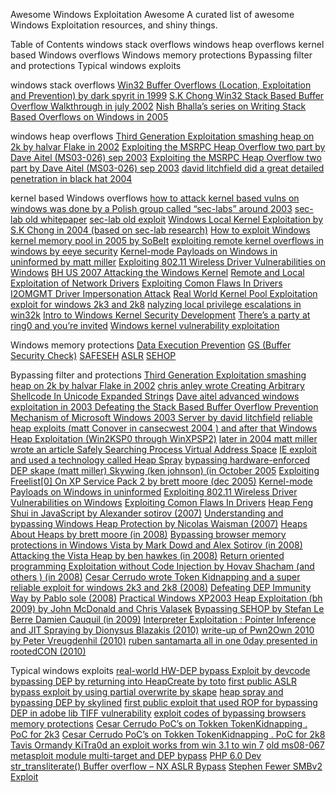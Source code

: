 Awesome Windows Exploitation Awesome
A curated list of awesome Windows Exploitation resources, and shiny things.

Table of Contents
windows stack overflows
windows heap overflows
kernel based Windows overflows
Windows memory protections
Bypassing filter and protections
Typical windows exploits

 windows stack overflows 
 [Win32 Buffer Overflows (Location, Exploitation and Prevention) by dark spyrit in 1999](http://www.phrack.com/issues.html?issue=55&id=15#article) 
 [S.K Chong Win32 Stack Based Buffer Overflow Walkthrough in july 2002](http://www.scan-associates.net/papers/win32_bo_walkthrough.txt) 
 [Nish Bhalla’s series on Writing Stack Based Overflows on Windows in 2005](http://www.packetstormsecurity.org/papers/win/) 

 windows heap overflows 
 [Third Generation Exploitation smashing heap on 2k by halvar Flake in 2002](http://www.blackhat.com/presentations/win-usa-02/halvarflake-winsec02.ppt) 
 [Exploiting the MSRPC Heap Overflow two part by Dave Aitel (MS03-026) sep 2003](http://freeworld.thc.org/root/docs/exploit_writing/msrpcheap.pdf) 
 [Exploiting the MSRPC Heap Overflow two part by Dave Aitel (MS03-026) sep 2003](http://freeworld.thc.org/root/docs/exploit_writing/msrpcheap2.pdf) 
 [david litchfield did a great detailed penetration in black hat 2004](https://www.blackhat.com/presentations/win-usa-04/bh-win-04-litchfield/bh-win-04-litchfield.ppt) 

 kernel based Windows overflows 
 [how to attack kernel based vulns on windows was done by a Polish group called “sec-labs” around 2003](http://www.derkeiler.com/Mailing-Lists/Full-Disclosure/2003-08/0101.html) 
 [sec-lab old whitepaper](http://www.artofhacking.com/tucops/hack/windows/live/aoh_win32dcv.htm) 
 [sec-lab old exploit](http://www.securityfocus.com/bid/8329/info) 
 [Windows Local Kernel Exploitation by S.K Chong in 2004 (based on sec-lab research)](http://www.packetstormsecurity.org/hitb04/hitb04-sk-chong.pdf) 
 [How to exploit Windows kernel memory pool in 2005 by SoBeIt](http://packetstormsecurity.nl/Xcon2005/Xcon2005_SoBeIt.pdf) 
 [exploiting remote kernel overflows in windows by eeye security](http://research.eeye.com/html/papers/download/StepIntoTheRing.pdf) 
 [Kernel-mode Payloads on Windows in uninformed by matt miller](http://www.uninformed.org/?v=3&a=4&t=pdf) 
 [Exploiting 802.11 Wireless Driver Vulnerabilities on Windows](http://www.uninformed.org/?v=6&a=2&t=pdf) 
 [BH US 2007 Attacking the Windows Kernel](http://www.blackhat.com/presentations/bh-usa-07/Lindsay/Whitepaper/bh-usa-07-lindsay-WP.pdf) 
 [Remote and Local Exploitation of Network Drivers](http://www.blackhat.com/presentations/bh-usa-07/Bulygin/Presentation/bh-usa-07-bulygin.pdf) 
 [Exploiting Comon Flaws In Drivers](http://www.reversemode.com/index.php?option=com_content&task=view&id=38&Itemid=1) 
 [I2OMGMT Driver Impersonation Attack](http://www.immunityinc.com/downloads/DriverImpersonationAttack_i2omgmt.pdf) 
 [Real World Kernel Pool Exploitation](http://sebug.net/paper/Meeting-Documents/syscanhk/KernelPool.pdf) 
 [exploit for windows 2k3 and 2k8](http://www.argeniss.com/research/TokenKidnapping.pdf) 
 [nalyzing local privilege escalations in win32k](http://www.uninformed.org/?v=10&a=2&t=pdf) 
 [Intro to Windows Kernel Security Development](http://www.dontstuffbeansupyournose.com/trac/browser/projects/ucon09/Intro_NT_kernel_security_stuff.pdf) 
 [There’s a party at ring0 and you’re invited](http://www.cr0.org/paper/to-jt-party-at-ring0.pdf) 
 [Windows kernel vulnerability exploitation](http://vexillium.org/dl.php?call_gate_exploitation.pdf) 

 Windows memory protections 
 [Data Execution Prevention](http://support.microsoft.com/kb/875352) 
 [GS (Buffer Security Check)](http://msdn.microsoft.com/en-us/library/Aa290051) 
 [SAFESEH](http://msdn.microsoft.com/en-us/library/9a89h429(VS.80).aspx) 
 [ASLR](http://blogs.msdn.com/michael_howard/archive/2006/05/26/address-space-layout-randomization-in-windows-vista.aspx) 
 [SEHOP](http://blogs.technet.com/srd/archive/2009/02/02/preventing-the-exploitation-of-seh-overwrites-with-sehop.aspx) 

 Bypassing filter and protections 
 [Third Generation Exploitation smashing heap on 2k by halvar Flake in 2002](http://www.blackhat.com/presentations/win-usa-02/halvarflake-winsec02.ppt) 
 [chris anley wrote Creating Arbitrary Shellcode In Unicode Expanded Strings](http://www.net-security.org/dl/articles/unicodebo.pdf) 
 [Dave aitel advanced windows exploitation in 2003 ](http://www.immunityinc.com/downloads/immunity_win32_exploitation.final2.ppt) 
 [Defeating the Stack Based Buffer Overflow Prevention Mechanism of Microsoft Windows 2003 Server by david litchfield](http://www.ngssoftware.com/papers/defeating-w2k3-stack-protection.pdf) 
 [reliable heap exploits (matt Conover in cansecwest 2004 ) and after that Windows Heap Exploitation (Win2KSP0 through WinXPSP2)](http://cybertech.net/~sh0ksh0k/projects/winheap/XPSP2%20Heap%20Exploitation.ppt) 
 [later in 2004 matt miller wrote an article Safely Searching Process Virtual Address Space](http://www.hick.org/code/skape/papers/egghunt-shellcode.pdf) 
 [IE exploit and used a technology called Heap Spray](http://www.exploit-db.com/exploits/612) 
 [bypassing hardware-enforced DEP skape (matt miller) Skywing (ken johnson) (in October 2005](http://www.uninformed.org/?v=2&a=4&t=pdf) 
 [Exploiting Freelist[0] On XP Service Pack 2 by brett moore (dec 2005)](http://www.orkspace.net/secdocs/Windows/Protection/Bypass/Exploiting%20Freelist%5B0%5D%20On%20XP%20Service%20Pack%202.pdf) 
 [Kernel-mode Payloads on Windows in uninformed](http://www.uninformed.org/?v=3&a=4&t=pdf) 
 [Exploiting 802.11 Wireless Driver Vulnerabilities on Windows](http://www.uninformed.org/?v=6&a=2&t=pdf) 
 [Exploiting Comon Flaws In Drivers](http://www.reversemode.com/index.php?option=com_content&task=view&id=38&Itemid=1) 
 [Heap Feng Shui in JavaScript by Alexander sotirov (2007)](http://www.blackhat.com/presentations/bh-europe-07/Sotirov/Presentation/bh-eu-07-sotirov-apr19.pdf) 
 [Understanding and bypassing Windows Heap Protection by Nicolas Waisman (2007)](http://kkamagui.springnote.com/pages/1350732/attachments/579350) 
 [Heaps About Heaps by brett moore (in 2008)](http://www.insomniasec.com/publications/Heaps_About_Heaps.ppt) 
 [Bypassing browser memory protections in Windows Vista by Mark Dowd and Alex Sotirov (in 2008)](http://taossa.com/archive/bh08sotirovdowd.pdf) 
 [Attacking the Vista Heap by ben hawkes (in 2008)](http://www.ruxcon.org.au/files/2008/hawkes_ruxcon.pdf) 
 [Return oriented programming Exploitation without Code Injection by Hovav Shacham (and others ) (in 2008)](http://cseweb.ucsd.edu/~hovav/dist/blackhat08.pdf) 
 [Cesar Cerrudo wrote Token Kidnapping and a super reliable exploit for windows 2k3 and 2k8 (2008)](http://www.argeniss.com/research/TokenKidnapping.pdf) 
 [Defeating DEP Immunity Way by Pablo sole (2008)](http://www.immunityinc.com/downloads/DEPLIB.pdf) 
 [Practical Windows XP2003 Heap Exploitation (bh 2009) by John McDonald and Chris Valasek](http://www.blackhat.com/presentations/bh-usa-09/MCDONALD/BHUSA09-McDonald-WindowsHeap-PAPER.pdf) 
 [Bypassing SEHOP by Stefan Le Berre Damien Cauquil (in 2009)](http://www.sysdream.com/articles/sehop_en.pdf) 
 [Interpreter Exploitation : Pointer Inference and JIT Spraying by Dionysus Blazakis (2010)](http://www.semantiscope.com/research/BHDC2010/BHDC-2010-Slides-v2.pdf) 
 [write-up of Pwn2Own 2010 by Peter Vreugdenhil (2010)](http://vreugdenhilresearch.nl/Pwn2Own-2010-Windows7-InternetExplorer8.pdf) 
 [ruben santamarta all in one 0day presented in rootedCON (2010)](http://wintercore.com/downloads/rootedcon_0day_english.pdf) 

 Typical windows exploits 
 [real-world HW-DEP bypass Exploit by devcode](http://www.exploit-db.com/exploits/3652) 
 [bypassing DEP by returning into HeapCreate by toto](http://www.metasploit.com/redmine/projects/framework/repository/revisions/7246/entry/modules/exploits/windows/brightstor/mediasrv_sunrpc.rb) 
 [first public ASLR bypass exploit by using partial overwrite by skape](http://www.metasploit.com/redmine/projects/framework/repository/entry/modules/exploits/windows/email/ani_loadimage_chunksize.rb) 
 [heap spray and bypassing DEP by skylined](http://skypher.com/SkyLined/download/www.edup.tudelft.nl/%7Ebjwever/exploits/InternetExploiter2.zip) 
 [first public exploit that used ROP for bypassing DEP in adobe lib TIFF vulnerability](http://www.metasploit.com/redmine/projects/framework/repository/revisions/8833/raw/modules/exploits/windows/fileformat/adobe_libtiff.rb) 
 [exploit codes of bypassing browsers memory protections](http://phreedom.org/research/bypassing-browser-memory-protections/bypassing-browser-memory-protections-code.zip) 
 [Cesar Cerrudo PoC’s on Tokken TokenKidnapping . PoC for 2k3](http://www.argeniss.com/research/Churrasco.zip) 
 [Cesar Cerrudo PoC’s on Tokken TokenKidnapping . PoC for 2k8](http://www.argeniss.com/research/Churrasco2.zip) 
 [Tavis Ormandy KiTra0d an exploit works from win 3.1 to win 7](http://lock.cmpxchg8b.com/c0af0967d904cef2ad4db766a00bc6af/KiTrap0D.zip) 
 [old ms08-067 metasploit module multi-target and DEP bypass](http://metasploit.com/svn/framework3/trunk/modules/exploits/windows/smb/ms08_067_netapi.rb) 
 [PHP 6.0 Dev str_transliterate() Buffer overflow – NX 
 ASLR Bypass](http://www.exploit-db.com/exploits/12189) 
 [Stephen Fewer SMBv2 Exploit](http://www.metasploit.com/redmine/projects/framework/repository/revisions/8916/raw/modules/exploits/windows/smb/ms09_050_smb2_negotiate_func_index.rb)
